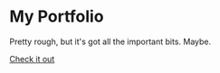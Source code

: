 # My Portfolio

Pretty rough, but it's got all the important bits. Maybe.

[Check it out](https://sean-lim.herokuapp.com//)
